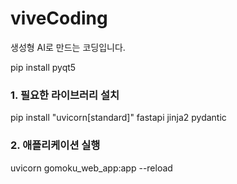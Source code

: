 # viveCoding
생성형 AI로 만드는 코딩입니다.

pip install pyqt5

### 1. 필요한 라이브러리 설치
pip install "uvicorn[standard]" fastapi jinja2 pydantic

### 2. 애플리케이션 실행
uvicorn gomoku_web_app:app --reload
